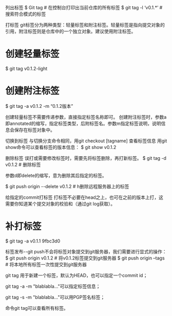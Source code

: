 列出标签
$ Git tag # 在控制台打印出当前仓库的所有标签
$ git tag -l ‘v0.1.*’ # 搜索符合模式的标签

打标签
git标签分为两种类型：轻量标签和附注标签。轻量标签是指向提交对象的引用，附注标签则是仓库中的一个独立对象。建议使用附注标签。
# 创建轻量标签
$ git tag v0.1.2-light

# 创建附注标签
$ git tag -a v0.1.2 -m “0.1.2版本”

创建轻量标签不需要传递参数，直接指定标签名称即可。
创建附注标签时，参数a即annotated的缩写，指定标签类型，后附标签名。参数m指定标签说明，说明信息会保存在标签对象中。

切换到标签
与切换分支命令相同，用git checkout [tagname]
查看标签信息
用git show命令可以查看标签的版本信息：
$ git show v0.1.2

删除标签
误打或需要修改标签时，需要先将标签删除，再打新标签。
$ git tag -d v0.1.2 # 删除标签

参数d即delete的缩写，意为删除其后指定的标签。

$ git push origin --delete v0.1.2 # h删除远程服务器上的标签

给指定的commit打标签
打标签不必要在head之上，也可在之前的版本上打，这需要你知道某个提交对象的校验和（通过git log获取）。
# 补打标签
$ git tag -a v0.1.1 9fbc3d0

标签发布--git push不会将标签对象提交到git服务器，我们需要进行显式的操作：
$ git push origin v0.1.2 # 将v0.1.2标签提交到git服务器
$ git push origin –tags # 将本地所有标签一次性提交到git服务器

git tag 用于新建一个标签，默认为HEAD，也可以指定一个commit id；

git tag -a -m "blablabla..."可以指定标签信息；

git tag -s -m "blablabla..."可以用PGP签名标签；

命令git tag可以查看所有标签。
